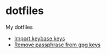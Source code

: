 # dotfiles
My dotfiles

- [Import keybase keys](https://www.elliotblackburn.com/importing-pgp-keys-from-keybase-into-gpg/)
- [Remove passphrase from gpg keys](https://unix.stackexchange.com/a/550538)
